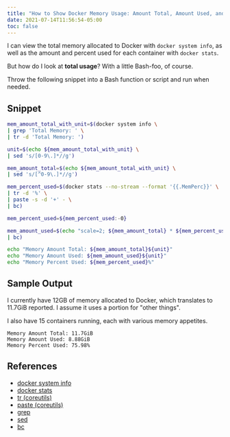 ```yaml
---
title: "How to Show Docker Memory Usage: Amount Total, Amount Used, and Percent Used"
date: 2021-07-14T11:56:54-05:00
toc: false
---
```


I can view the total memory allocated to Docker with `docker system info`, as well as the amount and percent used for each container with `docker stats`.

But how do I look at **total usage**? With a little Bash-foo, of course.

<!--more-->

Throw the following snippet into a Bash function or script and run when needed.

## Snippet

```sh
mem_amount_total_with_unit=$(docker system info \
| grep 'Total Memory: ' \
| tr -d 'Total Memory: ')

unit=$(echo ${mem_amount_total_with_unit} \
| sed 's/[0-9\.]*//g')

mem_amount_total=$(echo ${mem_amount_total_with_unit} \
| sed 's/[^0-9\.]*//g')

mem_percent_used=$(docker stats --no-stream --format '{{.MemPerc}}' \
| tr -d '%' \
| paste -s -d '+' - \
| bc)

mem_percent_used=${mem_percent_used:-0}

mem_amount_used=$(echo "scale=2; ${mem_amount_total} * ${mem_percent_used} / 100" \
| bc)

echo "Memory Amount Total: ${mem_amount_total}${unit}"
echo "Memory Amount Used: ${mem_amount_used}${unit}"
echo "Memory Percent Used: ${mem_percent_used}%"
```

## Sample Output

I currently have 12GB of memory allocated to Docker, which translates to 11.7GiB reported. I assume it uses a portion for "other things".

I also have 15 containers running, each with various memory appetites.

```
Memory Amount Total: 11.7GiB
Memory Amount Used: 8.88GiB
Memory Percent Used: 75.98%
```

## References

- [docker system info](https://docs.docker.com/engine/reference/commandline/system_info/)
- [docker stats](https://docs.docker.com/engine/reference/commandline/stats/)
- [tr (coreutils)](https://www.gnu.org/software/coreutils/manual/coreutils.html#Operating-on-characters)
- [paste (coreutils)](https://www.gnu.org/software/coreutils/manual/coreutils.html#paste-invocation)
- [grep](https://www.gnu.org/software/grep/manual/grep.html)
- [sed](https://www.gnu.org/software/sed/manual/sed.html)
- [bc](https://www.gnu.org/software/bc/manual/html_mono/bc.html)
